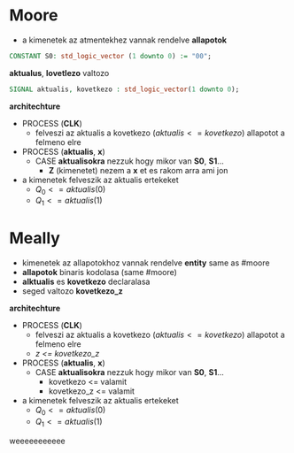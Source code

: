 
# Moore
- a kimenetek az atmentekhez vannak rendelve
 **allapotok**
```vhdl
CONSTANT S0: std_logic_vector (1 downto 0) := "00";
```
**aktualus**, **lovetlezo** valtozo
```vhdl
SIGNAL aktualis, kovetkezo : std_logic_vector(1 downto 0);
```

**architechture**
- PROCESS (**CLK**)
	- felveszi az aktualis a kovetkezo ($aktualis <= kovetkezo$) allapotot a felmeno elre
- PROCESS (**aktualis**, **x**)
	- CASE **aktualisokra** nezzuk hogy mikor van **S0**, **S1**...
		- **Z** (kimenetet) nezem a **x** et es rakom arra ami jon
- a kimenetek felveszik az aktualis ertekeket
	- $Q_0 <= aktualis$(0)
	- $Q_1 <= aktualis$(1)
# Meally
- kimenetek az allapotokhoz vannak rendelve
**entity** same as #moore
- **allapotok** binaris kodolasa (same #moore)
- **alktualis** es **kovetkezo** declaralasa
- seged valtozo **kovetkezo_z**

**architechture**
- PROCESS (**CLK**)
	- felveszi az aktualis a kovetkezo ($aktualis <= kovetkezo$) allapotot a felmeno elre
	- *z <= kovetkezo_z*
- PROCESS (**aktualis**, **x**)
	- CASE **aktualisokra** nezzuk hogy mikor van **S0**, **S1**...
		- kovetkezo <= valamit
		- kovetkezo_z <= valamit
- a kimenetek felveszik az aktualis ertekeket
	- $Q_0 <= aktualis$(0)
	- $Q_1 <= aktualis$(1)

weeeeeeeeeee

